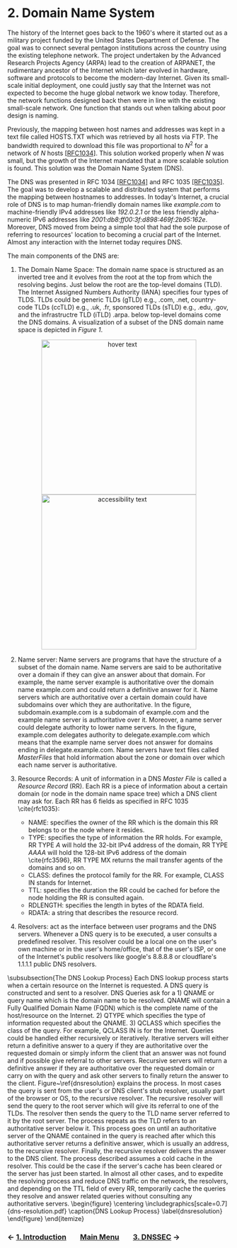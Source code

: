 # 2. Domain Name System
The history of the Internet goes back to the 1960's where it started out as a military project funded by the United States Department of Defense. The goal was to connect several pentagon institutions across the country using the existing telephone network. The project undertaken by the Advanced Research Projects Agency (ARPA) lead to the creation of ARPANET, the rudimentary ancestor of the Internet which later evolved in hardware, software and protocols to become the modern-day Internet. Given its small-scale initial deployment, one could justly say that the Internet was not expected to become the huge global network we know today. Therefore, the network functions designed back then were in line with the existing small-scale network. One function that stands out when talking about poor design is naming.

Previously, the mapping between host names and addresses was kept in a text file called HOSTS.TXT which was retrieved by all hosts via FTP. The bandwidth required to download this file was proportional to $N^2$ for a network of $N$ hosts [[RFC1034]](https://datatracker.ietf.org/doc/rfc1034/). This solution worked properly when $N$ was small, but the growth of the Internet mandated that a more scalable solution is found. This solution was the Domain Name System (DNS). 

The DNS was presented in RFC 1034 [[RFC1034]](https://datatracker.ietf.org/doc/rfc1034/) and RFC 1035 [[RFC1035]](https://datatracker.ietf.org/doc/rfc1035/). The goal was to develop a scalable and distributed system that performs the mapping between hostnames to addresses. In today's Internet, a crucial role of DNS is to map human-friendly domain names like *example.com* to machine-friendly IPv4 addresses like *192.0.2.1* or the less friendly alpha-numeric IPv6 addresses like *2001:db8:ff00:3f:d898:469f:2b95:162e*. Moreover, DNS moved from being a simple tool that had the sole purpose of referring to resources' location to becoming a crucial part of the Internet. Almost any interaction with the Internet today requires DNS. 

The main components of the DNS are:
1. The Domain Name Space:
    The domain name space is structured as an inverted tree and it evolves from the root at the top from which the resolving begins. Just below the root are the top-level domains (TLD). The Internet Assigned Numbers Authority (IANA) specifies four types of TLDS. TLDs could be generic TLDs (gTLD) e.g., .com, .net, country-code TLDs (ccTLD) e.g., .uk, .fr, sponsored TLDs (sTLD) e.g., .edu, .gov, and the infrastructre TLD (iTLD) .arpa. below top-level domains come the DNS domains. A visualization of a subset of the DNS domain name space is depicted in *Figure 1*.

<p align="center">
  <img src="your_relative_path_here" width="350" title="hover text">
  <img src="your_relative_path_here_number_2_large_name" width="350" alt="accessibility text">
</p>
 

2. Name server:
    Name servers are programs that have the structure of a subset of the domain name. Name servers are said to be authoritative over a domain if they can give an answer about that domain. For example, the name server example is authoritative over the domain name example.com and could return a definitive answer for it. Name servers which are authoritative over a certain domain could have subdomains over which they are authoritative. In the figure, subdomain.example.com is a subdomain of example.com and the example name server is authoritative over it. Moreover, a name server could delegate authority to lower name servers. In the figure, example.com delegates authority to delegate.example.com which means that the example name server does not answer for domains ending in delegate.example.com. Name servers have text files called $Master Files$ that hold information about the zone or domain over which each name server is authoritative.
    
3. Resource Records:
    A unit of information in a DNS *Master File* is called a *Resource Record* (RR). Each RR is a piece of information about a certain domain (or node in the domain name space tree) which a DNS client may ask for. Each RR has 6 fields as specified in RFC 1035 \cite{rfc1035}:
     - NAME: specifies the owner of the RR which is the domain this RR belongs to or the node where it resides.
     - TYPE: specifies the type of information the RR holds. For example, RR TYPE $A$ will hold the 32-bit IPv4 address of the domain, RR TYPE $AAAA$ will hold the 128-bit IPv6 address of the domain \cite{rfc3596}, RR TYPE MX returns the mail transfer agents of the domains and so on. 
     - CLASS: defines the protocol family for the RR. For example, CLASS IN stands for Internet.
     - TTL: specifies the duration the RR could be cached for before the node holding the RR is consulted again. 
     - RDLENGTH: specifies the length in bytes of the RDATA field.
     - RDATA: a string that describes the resource record.
  
 4. Resolvers: act as the interface between user programs and the DNS servers. Whenever a DNS query is to be executed, a user consults a predefined resolver. This resolver could be a local one on the user's own machine or in the user's home/office, that of the user's ISP, or one of the Internet's public resolvers like google's 8.8.8.8 or cloudflare's 1.1.1.1 public DNS resolvers. 
    
\subsubsection{The DNS Lookup Process}
Each DNS lookup process starts when a certain resource on the Internet is requested. A DNS query is constructed and sent to a resolver. DNS Queries ask for a 1) QNAME or query name which is the domain name to be resolved. QNAME will contain a Fully Qualified Domain Name (FQDN) which is the complete name of the host/resource on the Internet. 2) QTYPE which specifies the type of information requested about the QNAME. 3) QCLASS which specifies the class of the query. For example, QCLASS IN is for the Internet. Queries could be handled either recursively or iteratively. Iterative servers will either return a definitive answer to a query if they are authoritative over the requested domain or simply inform the client that an answer was not found and if possible give referral to other servers. Recursive servers will return a definitive answer if they are authoritative over the requested domain or carry on with the query and ask other servers to finally return the answer to the client. Figure~\ref{dnsresolution} explains the process. In most cases the query is sent from the user's or DNS client's stub resolver, usually part of the browser or OS, to the recursive resolver. The recursive resolver will send the query to the root server which will give its referral to one of the TLDs. The resolver then sends the query to the TLD name server referred to it by the root server. The process repeats as the TLD refers to an authoritative server below it. This process goes on until an authoritative server of the QNAME contained in the query is reached after which this authoritative server returns a definitive answer, which is usually an address, to the recursive resolver. Finally, the recursive resolver delivers the answer to the DNS client. The process described assumes a cold cache in the resolver. This could be the case if the server's cache has been cleared or the server has just been started. In almost all other cases, and to expedite the resolving process and reduce DNS traffic on the network, the resolvers, and depending on the TTL field of every RR, temporarily cache the queries they resolve and answer related queries without consulting any authoritative servers.
\begin{figure}
    \centering
    \includegraphics[scale=0.7]{dns-resolution.pdf}
    \caption{DNS Lookup Process}
    \label{dnsresolution}
\end{figure}
\end{itemize}

### &#8592; [1. Introduction](Introduction.md) &nbsp;&nbsp;&nbsp;&nbsp;&nbsp;&nbsp; [Main Menu](README.md) &nbsp;&nbsp;&nbsp;&nbsp;&nbsp;&nbsp; [3. DNSSEC](DNSSEC.md) &#8594;
